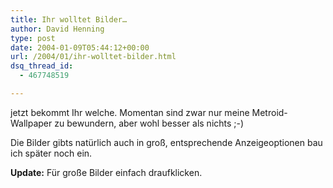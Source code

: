 ```yaml
---
title: Ihr wolltet Bilder…
author: David Henning
type: post
date: 2004-01-09T05:44:12+00:00
url: /2004/01/ihr-wolltet-bilder.html
dsq_thread_id:
  - 467748519

---
```

jetzt bekommt Ihr welche. Momentan sind zwar nur meine Metroid-Wallpaper zu bewundern, aber wohl besser als nichts ;-)
  
Die Bilder gibts natürlich auch in groß, entsprechende Anzeigeoptionen bau ich später noch ein.

**Update:** Für große Bilder einfach draufklicken.